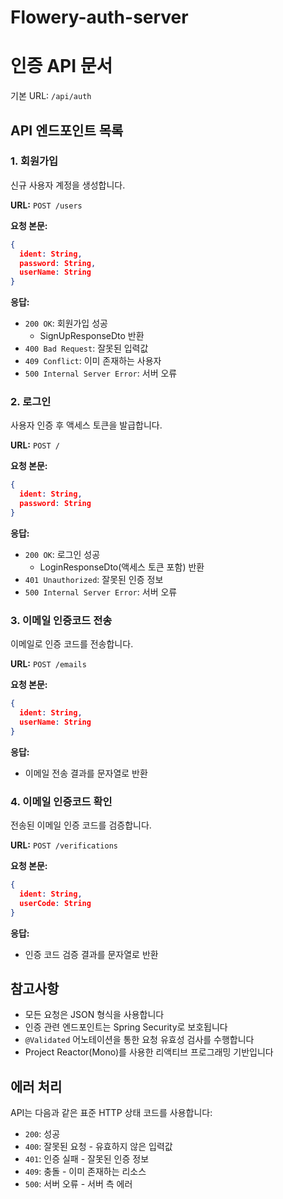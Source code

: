# Flowery-auth-server

# 인증 API 문서

기본 URL: `/api/auth`

## API 엔드포인트 목록

### 1. 회원가입
신규 사용자 계정을 생성합니다.

**URL:** `POST /users`

**요청 본문:**
```json
{
  ident: String,
  password: String,
  userName: String
}
```

**응답:**
- `200 OK`: 회원가입 성공
    - SignUpResponseDto 반환
- `400 Bad Request`: 잘못된 입력값
- `409 Conflict`: 이미 존재하는 사용자
- `500 Internal Server Error`: 서버 오류

### 2. 로그인
사용자 인증 후 액세스 토큰을 발급합니다.

**URL:** `POST /`

**요청 본문:**
```json
{
  ident: String,
  password: String
}
```

**응답:**
- `200 OK`: 로그인 성공
    - LoginResponseDto(액세스 토큰 포함) 반환
- `401 Unauthorized`: 잘못된 인증 정보
- `500 Internal Server Error`: 서버 오류

### 3. 이메일 인증코드 전송
이메일로 인증 코드를 전송합니다.

**URL:** `POST /emails`

**요청 본문:**
```json
{
  ident: String,
  userName: String
}
```

**응답:**
- 이메일 전송 결과를 문자열로 반환

### 4. 이메일 인증코드 확인
전송된 이메일 인증 코드를 검증합니다.

**URL:** `POST /verifications`

**요청 본문:**
```json
{
  ident: String,
  userCode: String
}
```

**응답:**
- 인증 코드 검증 결과를 문자열로 반환

## 참고사항
- 모든 요청은 JSON 형식을 사용합니다
- 인증 관련 엔드포인트는 Spring Security로 보호됩니다
- `@Validated` 어노테이션을 통한 요청 유효성 검사를 수행합니다
- Project Reactor(Mono)를 사용한 리액티브 프로그래밍 기반입니다

## 에러 처리
API는 다음과 같은 표준 HTTP 상태 코드를 사용합니다:
- `200`: 성공
- `400`: 잘못된 요청 - 유효하지 않은 입력값
- `401`: 인증 실패 - 잘못된 인증 정보
- `409`: 충돌 - 이미 존재하는 리소스
- `500`: 서버 오류 - 서버 측 에러